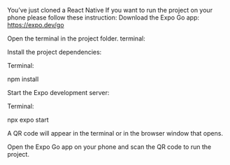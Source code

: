 You’ve just cloned a React Native If you want to run the project on your phone please follow these instruction:
Download the Expo Go app:
https://expo.dev/go 

Open the terminal in the project folder.
terminal:

Install the project dependencies:

Terminal:

npm install 

Start the Expo development server:

Terminal:

npx expo start

A QR code will appear in the terminal or in the browser window that opens.

Open the Expo Go app on your phone and scan the QR code to run the project.

